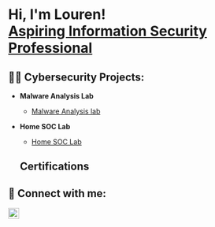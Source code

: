 <h1>Hi, I'm Louren! <br/><a href="www.linkedin.com/in/lourensious-lukito">Aspiring Information Security Professional</a>

<h2>👨‍💻 Cybersecurity Projects:</h2>

- <b>Malware Analysis Lab</b>
  - [Malware Analysis lab](https://github.com/joshmadakor1/Algorithms-Practice)
- <b>Home SOC Lab</b>
  - [Home SOC Lab](https://github.com/joshmadakor1/4chan-Image-Analysis-Middleware-C964) <b></b>

 
  <h2> Certifications</h2>
    



<h2> 🤳 Connect with me:</h2>


[<img align="left" alt="JoshMadakor | LinkedIn" width="22px" src="https://cdn.jsdelivr.net/npm/simple-icons@v3/icons/linkedin.svg" />][linkedin]


[linkedin]: www.linkedin.com/in/lourensious-lukito
